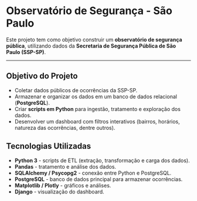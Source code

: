 # Observatório de Segurança - São Paulo

Este projeto tem como objetivo construir um **observatório de segurança pública**, utilizando dados da **Secretaria de Segurança Pública de São Paulo (SSP-SP)**. 

---

## Objetivo do Projeto
- Coletar dados públicos de ocorrências da SSP-SP.
- Armazenar e organizar os dados em um banco de dados relacional (**PostgreSQL**).
- Criar **scripts em Python** para ingestão, tratamento e exploração dos dados.
- Desenvolver um dashboard com filtros interativos (bairros, horários, natureza das ocorrências, dentre outros).

## Tecnologias Utilizadas
- **Python 3** - scripts de ETL (extração, transformação e carga dos dados).
- **Pandas** - tratamento e análise dos dados.
- **SQLAlchemy / Psycopg2** - conexão entre Python e PostgreSQL.
- **PostgreSQL** - banco de dados principal para armazenar ocorrências.
- **Matplotlib / Plotly** - gráficos e análises.
- **Django** - visualização do dashboard.



